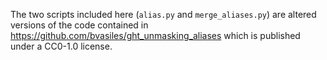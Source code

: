 The two scripts included here (``alias.py`` and ``merge_aliases.py``) are altered versions of the code contained in https://github.com/bvasiles/ght_unmasking_aliases which is published under a CC0-1.0 license.

